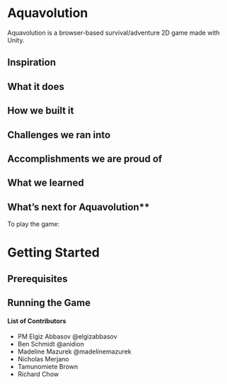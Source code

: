 # Aquavolution
Aquavolution is a browser-based survival/adventure 2D game made with Unity.

## Inspiration 
## What it does 
## How we built it
## Challenges we ran into 
## Accomplishments we are proud of
## What we learned
## What’s next for Aquavolution**

To play the game:

# Getting Started
## Prerequisites

## Running the Game

#### List of Contributors
- PM Elgiz Abbasov @elgizabbasov
- Ben Schmidt @anidion
- Madeline Mazurek @madelinemazurek
- Nicholas Merjano
- Tamunomiete Brown
- Richard Chow
